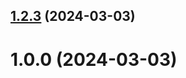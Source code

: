 ## [1.2.3](https://github.com/avtarasovarudn/git-extended/compare/1.0.0...1.2.3) (2024-03-03)



# 1.0.0 (2024-03-03)



